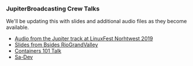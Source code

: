 ### JupiterBroadcasting Crew Talks
We'll be updating this with slides and additional audio files as they become available.

+ [Audio from the Jupiter track at LinuxFest Norhtwest 2019](/LFNW2019)
+ [Slides from Bsides RioGrandValley](https://github.com/JupiterBroadcasting/Talks/tree/master/BsidesRGV)
+ [Containers 101 Talk](https://ellopunk.github.io/Containers-101/#/)
+ [Sa-Dev](https://github.com/JupiterBroadcasting/Talks/tree/master/sa-dev2019)  
